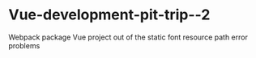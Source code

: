 # Vue-development-pit-trip--2
Webpack package Vue project out of the static font resource path error problems
